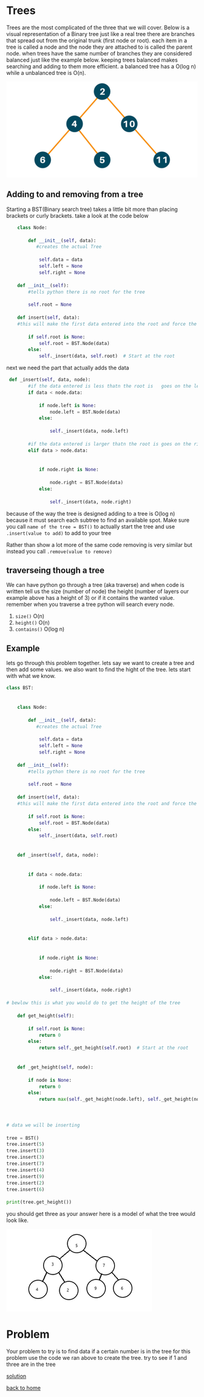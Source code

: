 # Trees
Trees are the most complicated of the three that we will cover. Below is a visual representation of a Binary tree
just like a real tree there are branches that spread out from the original trunk (first node or root). each item in a tree is called a node and the node they are attached to is called the parent node. when trees have the same number of branches they are considered balanced just like the example below. keeping trees balanced makes searching and adding to them more efficient. a balanced tree has a O(log n) while a unbalanced tree is O(n).




![This is an image](https://github.com/Davids55/Data-Structures/blob/main/mceu_944294194111620741077326.jpg)


## Adding to and removing from a tree
Starting a BST(Binary search tree) takes a little bit more than placing brackets or curly brackets. take a look at the code below

```python
    class Node:
        
        def __init__(self, data):
           #creates the actual Tree
       
            self.data = data
            self.left = None
            self.right = None

    def __init__(self):
        #tells python there is no root for the tree  
      
        self.root = None

    def insert(self, data):
    #this will make the first data entered into the root and force the rest to be child/branches
        
        if self.root is None:
            self.root = BST.Node(data)
        else:
            self._insert(data, self.root)  # Start at the root
```

next  we need the part that actually adds the data

```python
 def _insert(self, data, node):
        #if the data entered is less thatn the root is   goes on the left   
        if data < node.data:
            
            if node.left is None:
                node.left = BST.Node(data)
            else:
               
                self._insert(data, node.left)
        
        #if the data entered is larger thatn the root is goes on the right
        elif data > node.data:
            
            
            if node.right is None:
                
                node.right = BST.Node(data)
            else:
                
                self._insert(data, node.right)
```
because of the way the tree is designed adding to a tree is O(log n) because it must search each subtree to find an available spot. Make sure you call  `name of the tree = BST()` to actually start the tree and use `.insert(value to add)` to add to your tree

Rather than show a lot more of the same code removing is very similar but instead you call `.remove(value to remove)`

## traverseing though a tree
We can have python go through a tree (aka traverse) and when code is written tell us the size (number of node) the height (number of layers our example above has a height of 3) or if it contains the wanted value. remember when you traverse a tree python will search every node.
1. `size()`    O(n)
2. `height()`   O(n)
3. `contains()`  O(log n)

## Example

lets go through this problem together.
lets say we want to create a tree and then add some values. we also want to find the hight of the tree.
lets start with what we know.


```python
class BST:
   

    class Node:
        
        def __init__(self, data):
           #creates the actual Tree
       
            self.data = data
            self.left = None
            self.right = None

    def __init__(self):
        #tells python there is no root for the tree  
      
        self.root = None

    def insert(self, data):
    #this will make the first data entered into the root and force the rest to be child/branchs
        
        if self.root is None:
            self.root = BST.Node(data)
        else:
            self._insert(data, self.root)  

 
    def _insert(self, data, node):
  
        
        if data < node.data:
            
            if node.left is None:
               
                node.left = BST.Node(data)
            else:
                
                self._insert(data, node.left)
        
        
        elif data > node.data:
            
            
            if node.right is None:
               
                node.right = BST.Node(data)
            else:
                
                self._insert(data, node.right)
                
# bewlow this is what you would do to get the height of the tree
    
    def get_height(self):
        
        if self.root is None:
            return 0
        else:
            return self._get_height(self.root)  # Start at the root
    
    
    def _get_height(self, node):

        if node is None:
            return 0
        else:
            return max(self._get_height(node.left), self._get_height(node.right)) + 1

    

# data we will be inserting

tree = BST()
tree.insert(5)
tree.insert(3)
tree.insert(3)
tree.insert(7)  
tree.insert(4)
tree.insert(9)
tree.insert(2)
tree.insert(6)

print(tree.get_height())
```
you should get three as your answer here is a model of what the tree would look like. 

![image](https://github.com/Davids55/Data-Structures/blob/main/tree.png)

# Problem
Your problem to try is to find data if a certain number is in the tree for this problem use the code we ran above to create the tree.
try to see if 1 and three are in the tree

[solution](https://github.com/Davids55/Data-Structures/blob/main/tree%20soultion.py)




[back to home](https://github.com/Davids55/Data-Structures)
